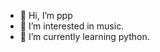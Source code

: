 - 👋 Hi, I’m ppp
- 👀 I’m interested in music. 
- 🌱 I’m currently learning python.

<!---
ppommsich/ppommsich is a ✨ special ✨ repository because its `README.md` (this file) appears on your GitHub profile.
You can click the Preview link to take a look at your changes.
--->
